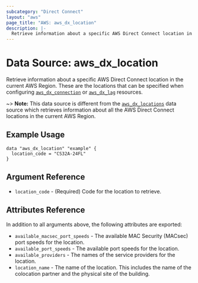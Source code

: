 ```yaml
---
subcategory: "Direct Connect"
layout: "aws"
page_title: "AWS: aws_dx_location"
description: |-
  Retrieve information about a specific AWS Direct Connect location in the current AWS Region.
---
```


# Data Source: aws_dx_location

Retrieve information about a specific AWS Direct Connect location in the current AWS Region.
These are the locations that can be specified when configuring [`aws_dx_connection`](/docs/providers/aws/r/dx_connection.html) or [`aws_dx_lag`](/docs/providers/aws/r/dx_lag.html) resources.

~> **Note:** This data source is different from the [`aws_dx_locations`](/docs/providers/aws/d/dx_locations.html) data source which retrieves information about all the AWS Direct Connect locations in the current AWS Region.

## Example Usage

```hcl
data "aws_dx_location" "example" {
  location_code = "CS32A-24FL"
}
```

## Argument Reference

* `location_code` - (Required) Code for the location to retrieve.

## Attributes Reference

In addition to all arguments above, the following attributes are exported:

* `available_macsec_port_speeds` - The available MAC Security (MACsec) port speeds for the location.
* `available_port_speeds` - The available port speeds for the location.
* `available_providers` - The names of the service providers for the location.
* `location_name` - The name of the location. This includes the name of the colocation partner and the physical site of the building.

